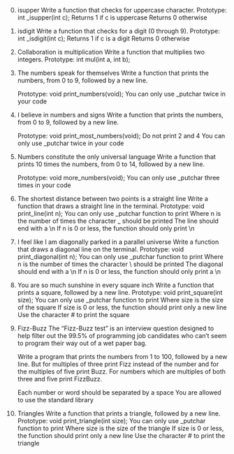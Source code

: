 0. isupper
   Write a function that checks for uppercase character.
   Prototype: int _isupper(int c);
   Returns 1 if c is uppercase
   Returns 0 otherwise

1. isdigit
   Write a function that checks for a digit (0 through 9).
   Prototype: int _isdigit(int c);
   Returns 1 if c is a digit
   Returns 0 otherwise

2. Collaboration is multiplication
   Write a function that multiplies two integers.
   Prototype: int mul(int a, int b);

3. The numbers speak for themselves
   Write a function that prints the numbers, from 0 to 9, followed by a
   new line.

   Prototype: void print_numbers(void);
   You can only use _putchar twice in your code

4. I believe in numbers and signs
   Write a function that prints the numbers, from 0 to 9, followed by a
   new line.

   Prototype: void print_most_numbers(void);
   Do not print 2 and 4
   You can only use _putchar twice in your code

5. Numbers constitute the only universal language
   Write a function that prints 10 times the numbers, from 0 to 14, followed
   by a new line.

   Prototype: void more_numbers(void);
   You can only use _putchar three times in your code

6. The shortest distance between two points is a straight line
   Write a function that draws a straight line in the terminal.
   Prototype: void print_line(int n);
   You can only use _putchar function to print
   Where n is the number of times the character _ should be printed
   The line should end with a \n
   If n is 0 or less, the function should only print \n

7. I feel like I am diagonally parked in a parallel universe
   Write a function that draws a diagonal line on the terminal.
   Prototype: void print_diagonal(int n);
   You can only use _putchar function to print
   Where n is the number of times the character \ should be printed
   The diagonal should end with a \n
   If n is 0 or less, the function should only print a \n

8. You are so much sunshine in every square inch
   Write a function that prints a square, followed by a new line.
   Prototype: void print_square(int size);
   You can only use _putchar function to print
   Where size is the size of the square
   If size is 0 or less, the function should print only a new line
   Use the character # to print the square

9. Fizz-Buzz
   The “Fizz-Buzz test” is an interview question designed to help filter out
   the 99.5% of programming job candidates who can’t seem to program their
   way out of a wet paper bag.

   Write a program that prints the numbers from 1 to 100, followed by a
   new line.  But for multiples of three print Fizz instead of the number
   and for the multiples of five print Buzz. For numbers which are multiples
   of both three and five print FizzBuzz.

   Each number or word should be separated by a space
   You are allowed to use the standard library

10. Triangles
    Write a function that prints a triangle, followed by a new line.
    Prototype: void print_triangle(int size);
    You can only use _putchar function to print
    Where size is the size of the triangle
    If size is 0 or less, the function should print only a new line
    Use the character # to print the triangle